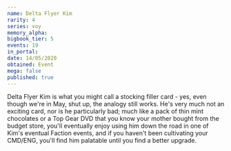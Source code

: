 ```yaml
---
name: Delta Flyer Kim
rarity: 4
series: voy
memory_alpha:
bigbook_tier: 5
events: 19
in_portal:
date: 14/05/2020
obtained: Event
mega: false
published: true
---
```


Delta Flyer Kim is what you might call a stocking filler card - yes, even though we're in May, shut up, the analogy still works. He's very much not an exciting card, nor is he particularly bad; much like a pack of thin mint chocolates or a Top Gear DVD that you know your mother bought from the budget store, you'll eventually enjoy using him down the road in one of Kim's eventual Faction events, and if you haven't been cultivating your CMD/ENG, you'll find him palatable until you find a better upgrade.
